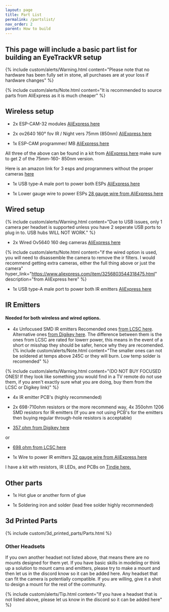 ```yaml
---
layout: page
title: Part List
permalink: /partslist/
nav_order: 2
parent: How to build
---
```


## This page will include a basic part list for building an EyeTrackVR setup

{% include custom/alerts/Warning.html content="Please note that no hardware has been fully set in stone, all purchases are at your loss if hardware changes" %}

{% include custom/alerts/Note.html content="It is recommended to source parts from AliExpress as it is much cheaper" %}

## Wireless setup

- 2x ESP-CAM-32 modules [AliExpress here](https://a.aliexpress.com/_mKjL9Cq)

- 2x ov2640 160° fov IR / Night vers 75mm (850nm) [AliExpress here](https://a.aliexpress.com/_mrNbZww)

- 1x ESP-CAM programmer/ MB [AliExpress here](https://a.aliexpress.com/_mPaPgPu)

All three of the above can be found in a kit from [AliExpress here](https://a.aliexpress.com/_mNSRfUe) make sure to get 2 of the 75mm-160- 850nm version.

Here is an amazon link for 3 esps and programmers without the proper cameras [here](https://www.amazon.com/ESP32-CAM-ESP32-CAM-MB-Development-Compatible-Raspberry/dp/B097H2KLCH?crid=1A1UYKT1Z3MZ6&keywords=espcam32&qid=1656094793&sprefix=espca,aps,114&sr=8-3&linkCode=sl1&tag=alexanderbead-20&linkId=fa7595a5963c6260fd05d3dca6d8d9f7&language=en_US&ref_=as_li_ss_tl)

- 1x USB type-A male port to power both ESPs
[AliExpress here](https://a.aliexpress.com/_mOCRTcq)

- 1x Lower gauge wire to power ESPs
[28 gauge wire from AliExpress here](https://a.aliexpress.com/_mK72cy6)

## Wired setup

{% include custom/alerts/Warning.html content="Due to USB issues, only 1 camera per headset is supported unless you have 2 seperate USB ports to plug in to. USB hubs WILL NOT WORK." %}

- 2x Wired Ov5640 160 deg cameras [AliExpress here](https://www.aliexpress.com/item/2255799933896897.html)

{% include custom/alerts/Note.html content="if the wired option is used, you will need to disassemble the camera to remove the ir filters.
I would recommend getting extra cameras, either the full thing above or just the camera" hyper_link="https://www.aliexpress.com/item/3256803544318475.html" description="from AliExpress here" %}

- 1x USB type-A male port to power both IR emitters
[AliExpress here](https://a.aliexpress.com/_mOCRTcq)

## IR Emitters
#### Needed for both wireless and wired options.

- 4x Unfocused SMD IR emitters
Recomended ones [from LCSC here](https://www.lcsc.com/product-detail/Infrared-IR-LEDs_XINGLIGHT-XL-3216HIRC-850_C965891.html).
Alternative ones [from Digikey here](https://www.digikey.com/en/products/detail/inolux/IN-P32ZTIR/10384796). The difference between them is the ones from LCSC are rated for lowerr power, this means in the event of a short or misshap they should be safer, hence why they are recomended. 
{% include custom/alerts/Note.html content="The smaller ones can not be soldered at temps above 245C or they will burn. Low temp solder is recomended" %}

{% include custom/alerts/Warning.html content="(DO NOT BUY FOCUSED ONES! If they look like something you would find in a TV remote do not use them, if you aren't exactly sure what you are doing, buy them from the LCSC or Digikey link)" %}


- 4x IR emitter PCB's (highly recommended) 

- 2x 698-710ohm resistors or the more recommend way, 4x 350ohm 1206 SMD resistors for IR emitters (If you are not using PCB's for the emitters then buying regular  through-hole resistors is acceptable)
  
- [357 ohm from Digikey here](https://www.digikey.com/en/products/detail/stackpole-electronics-inc/RMCF1206FT357R/1759919)

or

- [698 ohm from LCSC here](https://lcsc.com/product-detail/Chip-Resistor-Surface-Mount_FOJAN-FRC1206F6980TS_C2933749.html)

- 1x Wire to power IR emitters
[32 gauge wire from AliExpress here](https://a.aliexpress.com/_mK72cy6)

I have a kit with resistors, IR LEDs, and PCBs on [Tindie here.](https://www.tindie.com/products/eyetrackvr/eyetrackvr-ir-emitter-kit-pack-of-5/)

## Other parts

- 1x Hot glue or another form of glue

- 1x Soldering iron and solder (lead free solder highly recommended)

## 3d Printed Parts

{% include custom/3d_printed_parts/Parts.html %}

### Other Headsets

If you own another headset not listed above, that means there are no mounts designed for them yet. If you have basic skills in modeling or think up a solution to mount cams and emitters, please try to make a mount and then let us in the discord know so it can be added here. Any headset that can fit the camera is potentially compatible. If you are willing, give it a shot to design a mount for the rest of the community.

{% include custom/alerts/Tip.html content="If you have a headset that is not listed above, please let us know in the discord so it can be added here" %}
